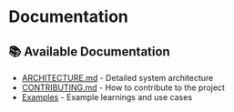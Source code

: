 # Documentation

## 📚 Available Documentation

- [ARCHITECTURE.md](ARCHITECTURE.md) - Detailed system architecture
- [CONTRIBUTING.md](CONTRIBUTING.md) - How to contribute to the project
- [Examples](../examples/) - Example learnings and use cases